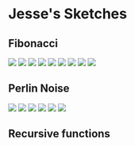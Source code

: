 # Jesse's Sketches

## Fibonacci

![](Jesse/fib2.png)
![](Jesse/fib3.png)
![](Jesse/fib4.png)
![](Jesse/fib5.png)
![](Jesse/fib6.png)
![](Jesse/fib7.png)
![](Jesse/schets1.png)
![](Jesse/schets2.png)
![](Jesse/schets3.png)



## Perlin Noise
![](Jesse/perlinnoise_1.png)
![](Jesse/perlinnoise_2.png)
![](Jesse/perlinnoise_3.png)
![](Jesse/perlinnoise_4.png)
![](Jesse/perlinnoise_5.png)
![](Jesse/perlinnoise_6.png)

## Recursive functions
            
